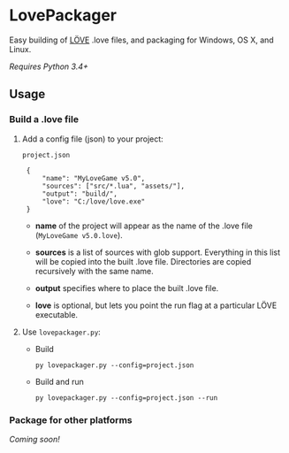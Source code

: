 # LovePackager

Easy building of [LÖVE](https://love2d.org) .love files, and packaging for Windows, OS X, and Linux.

*Requires Python 3.4+*

## Usage

### Build a .love file

1. Add a config file (json) to your project:

    `project.json`
    
        {
            "name": "MyLoveGame v5.0",
            "sources": ["src/*.lua", "assets/"],
            "output": "build/",
            "love": "C:/love/love.exe"
        }
    
    * **name** of the project will appear as the name of the .love file (`MyLoveGame v5.0.love`).
    
    * **sources** is a list of sources with glob support. Everything in this list will be copied into the built .love file. Directories are copied recursively with the same name.
    
    * **output** specifies where to place the built .love file.
    
    * **love** is optional, but lets you point the run flag at a particular LÖVE executable.

2. Use `lovepackager.py`:

    * Build
    
        `py lovepackager.py --config=project.json`
        
    * Build and run
    
        `py lovepackager.py --config=project.json --run`
        
### Package for other platforms

*Coming soon!*